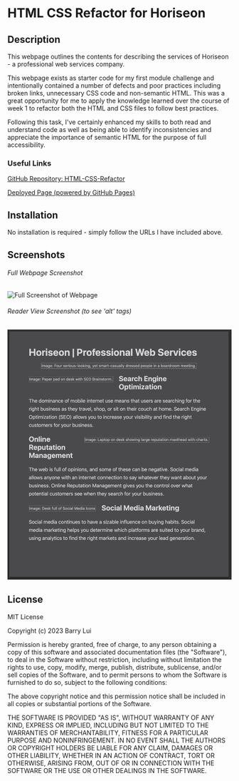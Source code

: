# HTML CSS Refactor for Horiseon

## Description 

This webpage outlines the contents for describing the services of Horiseon - a professional web services company.

This webpage exists as starter code for my first module challenge and intentionally contained a number of defects and poor practices including broken links, unnecessary CSS code and non-semantic HTML. This was a great opportunity for me to apply the knowledge learned over the course of week 1 to refactor both the HTML and CSS files to follow best practices.

Following this task, I've certainly enhanced my skills to both read and understand code as well as being able to identify inconsistencies and appreciate the importance of semantic HTML for the purpose of full accessibility.

### Useful Links
[GitHub Repository: HTML-CSS-Refactor](https://github.com/barrylui88/HTML-CSS-Refactor)

[Deployed Page (powered by GitHub Pages)](https://barrylui88.github.io/HTML-CSS-Refactor/)

## Installation

No installation is required - simply follow the URLs I have included above.


## Screenshots

###### Full Webpage Screenshot
![Full Screenshot of Webpage](./assets/images/Horiseon-Screenshot.png)

###### Reader View Screenshot (to see 'alt' tags)

![Screenshot of Reader View](./assets/images/Reader-View-Screenshot.png)

## License

MIT License

Copyright (c) 2023 Barry Lui

Permission is hereby granted, free of charge, to any person obtaining a copy
of this software and associated documentation files (the "Software"), to deal
in the Software without restriction, including without limitation the rights
to use, copy, modify, merge, publish, distribute, sublicense, and/or sell
copies of the Software, and to permit persons to whom the Software is
furnished to do so, subject to the following conditions:

The above copyright notice and this permission notice shall be included in all
copies or substantial portions of the Software.

THE SOFTWARE IS PROVIDED "AS IS", WITHOUT WARRANTY OF ANY KIND, EXPRESS OR
IMPLIED, INCLUDING BUT NOT LIMITED TO THE WARRANTIES OF MERCHANTABILITY,
FITNESS FOR A PARTICULAR PURPOSE AND NONINFRINGEMENT. IN NO EVENT SHALL THE
AUTHORS OR COPYRIGHT HOLDERS BE LIABLE FOR ANY CLAIM, DAMAGES OR OTHER
LIABILITY, WHETHER IN AN ACTION OF CONTRACT, TORT OR OTHERWISE, ARISING FROM,
OUT OF OR IN CONNECTION WITH THE SOFTWARE OR THE USE OR OTHER DEALINGS IN THE
SOFTWARE.